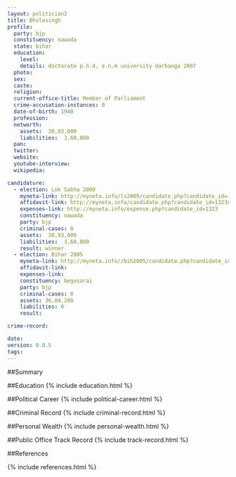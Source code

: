 ```yaml
---
layout: politician2
title: Bholasingh
profile: 
  party: bjp
  constituency: nawada
  state: bihar
  education: 
    level: 
    details: doctorate p.h.d, e.n.m university darbanga 2007
  photo: 
  sex: 
  caste: 
  religion: 
  current-office-title: Member of Parliament
  crime-accusation-instances: 0
  date-of-birth: 1940
  profession: 
  networth: 
    assets:  38,93,000
    liabilities:  3,60,000
  pan: 
  twitter: 
  website: 
  youtube-interview: 
  wikipedia: 

candidature: 
  - election: Lok Sabha 2009
    myneta-link: http://myneta.info/ls2009/candidate.php?candidate_id=1323
    affidavit-link: http://myneta.info/candidate.php?candidate_id=1323&scan=original
    expenses-link: http://myneta.info/expense.php?candidate_id=1323
    constituency: nawada 
    party: bjp
    criminal-cases: 0
    assets:  38,93,000
    liabilities:  3,60,000
    result: winner 
  - election: Bihar 2005
    myneta-link: http://myneta.info//bih2005/candidate.php?candidate_id=43
    affidavit-link: 
    expenses-link: 
    constituency: begusarai 
    party: bjp
    criminal-cases: 0
    assets: 36,84,200
    liabilities: 0
    result:  

crime-record: 

date: 
version: 0.0.5
tags: 
---
```

##Summary


##Education
{% include education.html %}


##Political Career
{% include political-career.html %}


##Criminal Record
{% include criminal-record.html %}


##Personal Wealth
{% include personal-wealth.html %}


##Public Office Track Record
{% include track-record.html %}


##References


{% include references.html %}